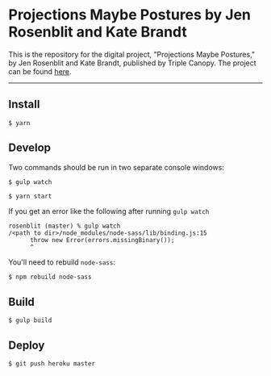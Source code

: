 
# Projections Maybe Postures by Jen Rosenblit and Kate Brandt

This is the repository for the digital project, "Projections Maybe Postures," by Jen Rosenblit and Kate Brandt, published by Triple Canopy. The project can be found [here](https://www.canopycanopycanopy.com/contents/projections-maybe-postures).

***

## Install

```
$ yarn
```

## Develop

Two commands should be run in two separate console windows:

```
$ gulp watch
```

```
$ yarn start
```

If you get an error like the following after running `gulp watch`

```
rosenblit (master) % gulp watch
/<path to dir>/node_modules/node-sass/lib/binding.js:15
      throw new Error(errors.missingBinary());
      ^
```

You'll need to rebuild `node-sass`:

```bash
$ npm rebuild node-sass
```

## Build

```
$ gulp build
```

## Deploy

```
$ git push heroku master
```

